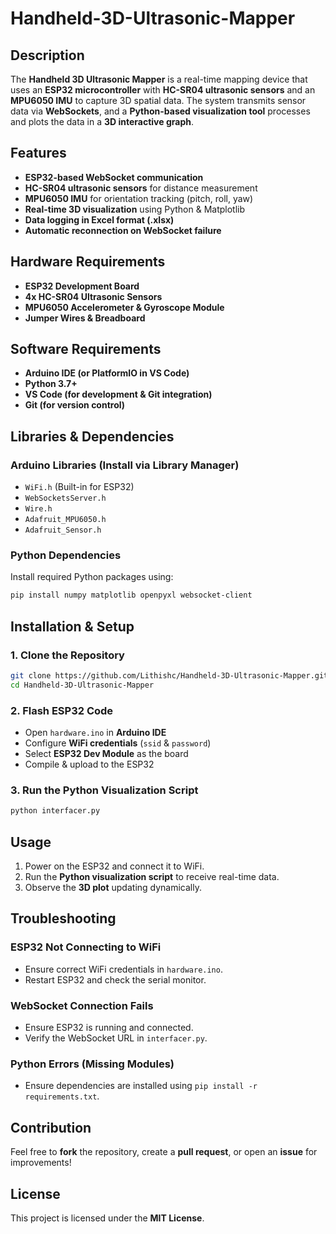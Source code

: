 # Handheld-3D-Ultrasonic-Mapper

## Description
The **Handheld 3D Ultrasonic Mapper** is a real-time mapping device that uses an **ESP32 microcontroller** with **HC-SR04 ultrasonic sensors** and an **MPU6050 IMU** to capture 3D spatial data. The system transmits sensor data via **WebSockets**, and a **Python-based visualization tool** processes and plots the data in a **3D interactive graph**.

## Features
- **ESP32-based WebSocket communication**
- **HC-SR04 ultrasonic sensors** for distance measurement
- **MPU6050 IMU** for orientation tracking (pitch, roll, yaw)
- **Real-time 3D visualization** using Python & Matplotlib
- **Data logging in Excel format (.xlsx)**
- **Automatic reconnection on WebSocket failure**

## Hardware Requirements
- **ESP32 Development Board**
- **4x HC-SR04 Ultrasonic Sensors**
- **MPU6050 Accelerometer & Gyroscope Module**
- **Jumper Wires & Breadboard**

## Software Requirements
- **Arduino IDE (or PlatformIO in VS Code)**
- **Python 3.7+**
- **VS Code (for development & Git integration)**
- **Git (for version control)**

## Libraries & Dependencies
### **Arduino Libraries (Install via Library Manager)**
- `WiFi.h` (Built-in for ESP32)
- `WebSocketsServer.h`
- `Wire.h`
- `Adafruit_MPU6050.h`
- `Adafruit_Sensor.h`

### **Python Dependencies**
Install required Python packages using:
```bash
pip install numpy matplotlib openpyxl websocket-client
```

## Installation & Setup
### **1. Clone the Repository**
```bash
git clone https://github.com/Lithishc/Handheld-3D-Ultrasonic-Mapper.git
cd Handheld-3D-Ultrasonic-Mapper
```

### **2. Flash ESP32 Code**
- Open `hardware.ino` in **Arduino IDE**
- Configure **WiFi credentials** (`ssid` & `password`)
- Select **ESP32 Dev Module** as the board
- Compile & upload to the ESP32

### **3. Run the Python Visualization Script**
```bash
python interfacer.py
```

## Usage
1. Power on the ESP32 and connect it to WiFi.
2. Run the **Python visualization script** to receive real-time data.
3. Observe the **3D plot** updating dynamically.

## Troubleshooting
### **ESP32 Not Connecting to WiFi**
- Ensure correct WiFi credentials in `hardware.ino`.
- Restart ESP32 and check the serial monitor.

### **WebSocket Connection Fails**
- Ensure ESP32 is running and connected.
- Verify the WebSocket URL in `interfacer.py`.

### **Python Errors (Missing Modules)**
- Ensure dependencies are installed using `pip install -r requirements.txt`.

## Contribution
Feel free to **fork** the repository, create a **pull request**, or open an **issue** for improvements!

## License
This project is licensed under the **MIT License**.

